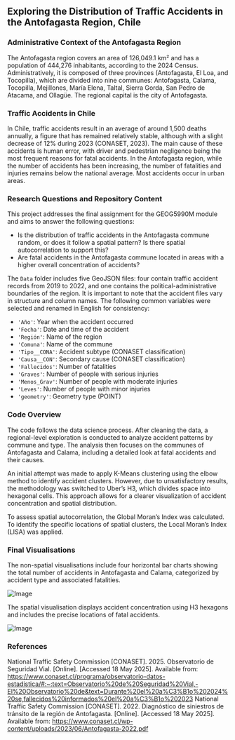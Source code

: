 
## Exploring the Distribution of Traffic Accidents in the Antofagasta Region, Chile

### Administrative Context of the Antofagasta Region

The Antofagasta region covers an area of 126,049.1 km² and has a population of 444,276 inhabitants, according to the 2024 Census. Administratively, it is composed of three provinces (Antofagasta, El Loa, and Tocopilla), which are divided into nine communes: Antofagasta, Calama, Tocopilla, Mejillones, María Elena, Taltal, Sierra Gorda, San Pedro de Atacama, and Ollagüe. The regional capital is the city of Antofagasta.

### Traffic Accidents in Chile

In Chile, traffic accidents result in an average of around 1,500 deaths annually, a figure that has remained relatively stable, although with a slight decrease of 12% during 2023 (CONASET, 2023). The main cause of these accidents is human error, with driver and pedestrian negligence being the most frequent reasons for fatal accidents. In the Antofagasta region, while the number of accidents has been increasing, the number of fatalities and injuries remains below the national average. Most accidents occur in urban areas.

### Research Questions and Repository Content

This project addresses the final assignment for the GEOG5990M module and aims to answer the following questions:

- Is the distribution of traffic accidents in the Antofagasta commune random, or does it follow a spatial pattern? Is there spatial autocorrelation to support this?
- Are fatal accidents in the Antofagasta commune located in areas with a higher overall concentration of accidents?

The `Data` folder includes five GeoJSON files: four contain traffic accident records from 2019 to 2022, and one contains the political-administrative boundaries of the region. It is important to note that the accident files vary in structure and column names. The following common variables were selected and renamed in English for consistency:

- `'Año'`: Year when the accident occurred  
- `'Fecha'`: Date and time of the accident  
- `'Región'`: Name of the region  
- `'Comuna'`: Name of the commune  
- `'Tipo__CONA'`: Accident subtype (CONASET classification)  
- `'Causa__CON'`: Secondary cause (CONASET classification)  
- `'Fallecidos'`: Number of fatalities  
- `'Graves'`: Number of people with serious injuries  
- `'Menos_Grav'`: Number of people with moderate injuries  
- `'Leves'`: Number of people with minor injuries  
- `'geometry'`: Geometry type (POINT)

### Code Overview

The code follows the data science process. After cleaning the data, a regional-level exploration is conducted to analyze accident patterns by commune and type. The analysis then focuses on the communes of Antofagasta and Calama, including a detailed look at fatal accidents and their causes.

An initial attempt was made to apply K-Means clustering using the elbow method to identify accident clusters. However, due to unsatisfactory results, the methodology was switched to Uber’s H3, which divides space into hexagonal cells. This approach allows for a clearer visualization of accident concentration and spatial distribution.

To assess spatial autocorrelation, the Global Moran’s Index was calculated. To identify the specific locations of spatial clusters, the Local Moran’s Index (LISA) was applied.

### Final Visualisations

The non-spatial visualisations include four horizontal bar charts showing the total number of accidents in Antofagasta and Calama, categorized by accident type and associated fatalities.

![Image](https://github.com/user-attachments/assets/af5f5c74-fce6-4fbb-9fdd-b07723a2ab93)

The spatial visualisation displays accident concentration using H3 hexagons and includes the precise locations of fatal accidents.

![Image](https://github.com/user-attachments/assets/69e35ad9-877a-486b-bc37-3fa64c6e5b25)

### References
National Traffic Safety Commission [CONASET]. 2025. Observatorio de Seguridad Vial. [Online]. [Accessed 18 May 2025]. Available from: https://www.conaset.cl/programa/observatorio-datos-estadistica/#:~:text=Observatorio%20de%20Seguridad%20Vial,-El%20Observatorio%20de&text=Durante%20el%20a%C3%B1o%202024%20se,fallecidos%20informados%20el%20a%C3%B1o%202023
National Traffic Safety Commission [CONASET]. 2022. Diagnóstico de siniestros de tránsito de la región de Antofagasta. [Online]. [Accessed 18 May 2025]. Available from: https://www.conaset.cl/wp-content/uploads/2023/06/Antofagasta-2022.pdf

